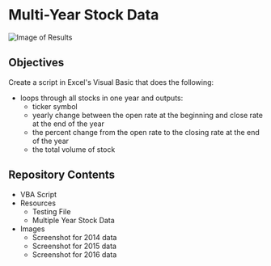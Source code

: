 # Multi-Year Stock Data

![Image of Results](https://github.com/ruthhinkle/VBA-challenge/blob/main/Images/results-header.png)

## Objectives
Create a script in Excel's Visual Basic that does the following:
* loops through all stocks in one year and outputs:
    * ticker symbol
    * yearly change between the open rate at the beginning and close rate at the end of the year
    * the percent change from the open rate to the closing rate at the end of the year
    * the total volume of stock 

## Repository Contents
* VBA Script
* Resources
    * Testing File
    * Multiple Year Stock Data
* Images
    * Screenshot for 2014 data
    * Screenshot for 2015 data
    * Screenshot for 2016 data